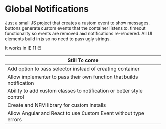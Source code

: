 # Global Notifications

Just a small JS project that creates a custom event to show messages.
buttons generate custom events that the container listens to.
timeout functionality so events are removed and notifications re-rendered.
All UI elements build in js so no need to pass ugly strings.



It works in IE 11 😊

|Still To come|
|-------------|
|Add option to pass selector instead of creating container|
|Allow implementer to pass their own function that builds notification|
|Ability to add custom classes to notification or better style control|
|Create and NPM library for custom installs|
|Allow Angular and React to use Custom Event without type errors|